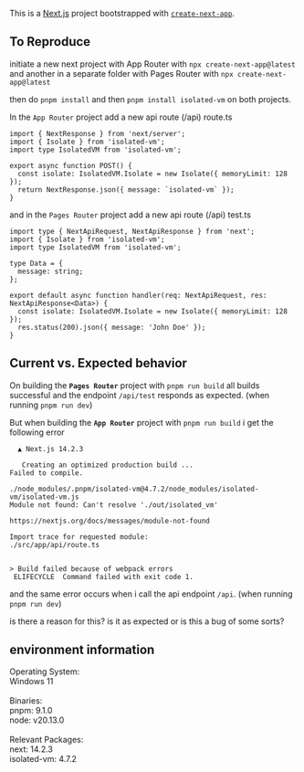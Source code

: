 This is a [Next.js](https://nextjs.org/) project bootstrapped with [`create-next-app`](https://github.com/vercel/next.js/tree/canary/packages/create-next-app).

## To Reproduce

initiate a new next project with App Router with `npx create-next-app@latest`
and another in a separate folder with Pages Router with `npx create-next-app@latest`

then do `pnpm install` and then `pnpm install isolated-vm` on both projects.

In the `App Router` project add a new api route (/api)
route.ts
```
import { NextResponse } from 'next/server';
import { Isolate } from 'isolated-vm';
import type IsolatedVM from 'isolated-vm';

export async function POST() {
  const isolate: IsolatedVM.Isolate = new Isolate({ memoryLimit: 128 });
  return NextResponse.json({ message: `isolated-vm` });
}
```

and in the `Pages Router` project add a new api route (/api)
test.ts
```
import type { NextApiRequest, NextApiResponse } from 'next';
import { Isolate } from 'isolated-vm';
import type IsolatedVM from 'isolated-vm';

type Data = {
  message: string;
};

export default async function handler(req: NextApiRequest, res: NextApiResponse<Data>) {
  const isolate: IsolatedVM.Isolate = new Isolate({ memoryLimit: 128 });
  res.status(200).json({ message: 'John Doe' });
}
```

## Current vs. Expected behavior

On building the **`Pages Router`** project with `pnpm run build` all builds successful and the endpoint `/api/test` responds as expected. (when running `pnpm run dev`)

But when building the **`App Router`** project with `pnpm run build` i get the following error
```
  ▲ Next.js 14.2.3

   Creating an optimized production build ...
Failed to compile.

./node_modules/.pnpm/isolated-vm@4.7.2/node_modules/isolated-vm/isolated-vm.js
Module not found: Can't resolve './out/isolated_vm'

https://nextjs.org/docs/messages/module-not-found

Import trace for requested module:
./src/app/api/route.ts


> Build failed because of webpack errors
 ELIFECYCLE  Command failed with exit code 1.
```

and the same error occurs when i call the api endpoint `/api`. (when running `pnpm run dev`)

is there a reason for this? is it as expected or is this a bug of some sorts?

## environment information
Operating System:<br>
Windows 11<br>
<br>
Binaries:<br>
pnpm: 9.1.0<br>
node: v20.13.0<br>
<br>
Relevant Packages:<br>
next: 14.2.3<br>
isolated-vm: 4.7.2<br>
